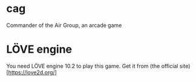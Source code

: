 # cag
Commander of the Air Group, an arcade game 

# LÖVE engine

You need LÖVE engine 10.2 to play this game. Get it from (the official site)[https://love2d.org/]

